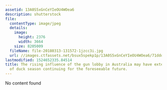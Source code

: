 ```yaml
---
assetid: 13A0S5xGnCeYIeOU4WOea6
description: shutterstock
file:
  contentType: image/jpeg
  details:
    image:
      height: 2376
      width: 3664
    size: 8205009
  fileName: file-20180313-131572-1jzcc3i.jpg
  url: //images.ctfassets.net/bsux5spekp1p/13A0S5xGnCeYIeOU4WOea6/71ddd62f382b3a8c8612007b127965c6/file-20180313-131572-1jzcc3i.jpg
lastmodified: 1524652335.84514
title: The rising influence of the gun lobby in Australia may have extended the prospects
  of duck season continuing for the foreseeable future.
---
```

No content found